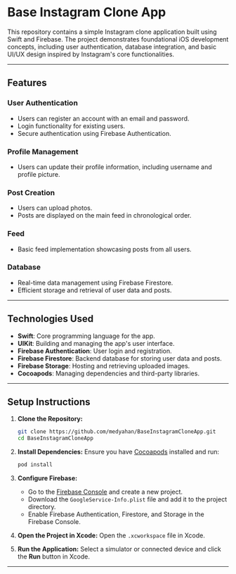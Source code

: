 # Base Instagram Clone App

This repository contains a simple Instagram clone application built using Swift and Firebase. The project demonstrates foundational iOS development concepts, including user authentication, database integration, and basic UI/UX design inspired by Instagram's core functionalities.

---

## Features

### User Authentication
- Users can register an account with an email and password.
- Login functionality for existing users.
- Secure authentication using Firebase Authentication.

### Profile Management
- Users can update their profile information, including username and profile picture.

### Post Creation
- Users can upload photos.
- Posts are displayed on the main feed in chronological order.

### Feed
- Basic feed implementation showcasing posts from all users.

### Database
- Real-time data management using Firebase Firestore.
- Efficient storage and retrieval of user data and posts.

---

## Technologies Used

- **Swift**: Core programming language for the app.
- **UIKit**: Building and managing the app's user interface.
- **Firebase Authentication**: User login and registration.
- **Firebase Firestore**: Backend database for storing user data and posts.
- **Firebase Storage**: Hosting and retrieving uploaded images.
- **Cocoapods**: Managing dependencies and third-party libraries.

---

## Setup Instructions

1. **Clone the Repository:**
   ```bash
   git clone https://github.com/medyahan/BaseInstagramCloneApp.git
   cd BaseInstagramCloneApp
   ```

2. **Install Dependencies:**
   Ensure you have [Cocoapods](https://cocoapods.org/) installed and run:
   ```bash
   pod install
   ```

3. **Configure Firebase:**
   - Go to the [Firebase Console](https://console.firebase.google.com/) and create a new project.
   - Download the `GoogleService-Info.plist` file and add it to the project directory.
   - Enable Firebase Authentication, Firestore, and Storage in the Firebase Console.

4. **Open the Project in Xcode:**
   Open the `.xcworkspace` file in Xcode.

5. **Run the Application:**
   Select a simulator or connected device and click the **Run** button in Xcode.

---
